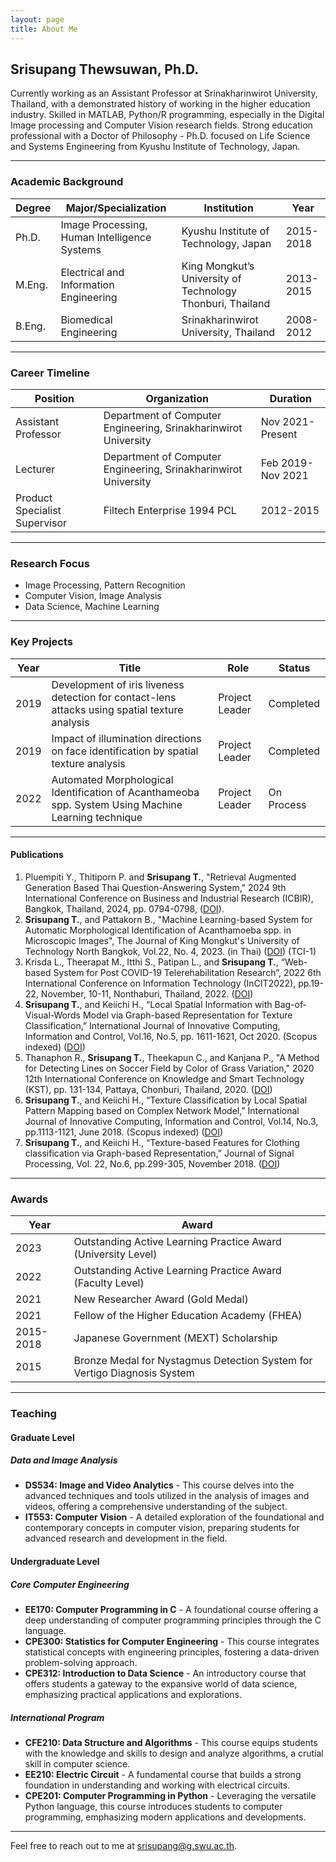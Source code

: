 ```yaml
---
layout: page
title: About Me
---
```

## Srisupang Thewsuwan, Ph.D.
<p class="message">
  Currently working as an Assistant Professor at Srinakharinwirot University, Thailand, with a demonstrated history of working in the higher education industry. Skilled in MATLAB, Python/R programming, especially in the Digital Image processing and Computer Vision research fields. Strong education professional with a Doctor of Philosophy - Ph.D. focused on Life Science and Systems Engineering from Kyushu Institute of Technology, Japan.
</p>

---

### Academic Background

| Degree   | Major/Specialization                         | Institution                                           | Year       |
|----------|----------------------------------------------|--------------------------------------------------------|------------|
| Ph.D.    | Image Processing, Human Intelligence Systems | Kyushu Institute of Technology, Japan                 | 2015-2018  |
| M.Eng.   | Electrical and Information Engineering       | King Mongkut’s University of Technology Thonburi, Thailand | 2013-2015  |
| B.Eng.   | Biomedical Engineering                       | Srinakharinwirot University, Thailand                 | 2008-2012  |

---

### Career Timeline

| Position                     | Organization                              | Duration        |
|------------------------------|-------------------------------------------|-----------------|
| Assistant Professor          | Department of Computer Engineering, Srinakharinwirot University | Nov 2021-Present |
| Lecturer                     | Department of Computer Engineering, Srinakharinwirot University | Feb 2019-Nov 2021 |
| Product Specialist Supervisor| Filtech Enterprise 1994 PCL               | 2012-2015       |

---

### Research Focus

- Image Processing, Pattern Recognition
- Computer Vision, Image Analysis
- Data Science, Machine Learning

---

### Key Projects

| Year  | Title                                                                 | Role          | Status    |
|-------|-----------------------------------------------------------------------|---------------|-----------|
| 2019  | Development of iris liveness detection for contact-lens attacks using spatial texture analysis | Project Leader | Completed |
| 2019  | Impact of illumination directions on face identification by spatial texture analysis | Project Leader | Completed |
| 2022  | Automated Morphological Identification of Acanthameoba spp. System Using Machine Learning technique | Project Leader | On Process |

---

#### Publications

1. Pluempiti Y., Thitiporn P. and **Srisupang T.**, "Retrieval Augmented Generation Based Thai Question-Answering System," 2024 9th International Conference on Business and Industrial Research (ICBIR), Bangkok, Thailand, 2024, pp. 0794-0798, ([DOI](https://doi.org/10.1109/ICBIR61386.2024.10875697)).
2. **Srisupang T.**, and Pattakorn B., "Machine Learning-based System for Automatic Morphological Identification of Acanthamoeba spp. in Microscopic Images", The Journal of King Mongkut's University of Technology North Bangkok, Vol.22, No. 4, 2023. (in Thai) ([DOI](http://dx.doi.org/10.14416/j.kmutnb.2022.09.014)) (TCI-1)
3. Krisda L., Theerapat M., Itthi S., Patipan L., and **Srisupang T.**, “Web-based System for Post COVID-19 Telerehabilitation Research”, 2022 6th International Conference on Information Technology (InCIT2022), pp.19-22, November, 10-11, Nonthaburi, Thailand, 2022. ([DOI](https://doi.org/10.1109/InCIT56086.2022.10067777))
4. **Srisupang T.**, and Keiichi H., “Local Spatial Information with Bag-of-Visual-Words Model via Graph-based Representation for Texture Classification,” International Journal of Innovative Computing, Information and Control, Vol.16, No.5, pp. 1611-1621, Oct 2020. (Scopus indexed) ([DOI](https://doi.org/10.24507/ijicic.16.05.1611))
5. Thanaphon R., **Srisupang T.**, Theekapun C., and Kanjana P., "A Method for Detecting Lines on Soccer Field by Color of Grass Variation," 2020 12th International Conference on Knowledge and Smart Technology (KST), pp. 131-134, Pattaya, Chonburi, Thailand, 2020. ([DOI](https://doi.org/10.1109/KST48564.2020.9059550))
6. **Srisupang T.**, and Keiichi H., “Texture Classification by Local Spatial Pattern Mapping based on Complex Network Model,” International Journal of Innovative Computing, Information and Control, Vol.14, No.3, pp.1113-1121, June 2018. (Scopus indexed) ([DOI](https://doi.org/10.24507/ijicic.14.03.1113))
7. **Srisupang T.**, and Keiichi H., “Texture-based Features for Clothing classification via Graph-based Representation,” Journal of Signal Processing, Vol. 22, No.6, pp.299-305, November 2018. ([DOI](https://doi.org/10.2299/jsp.22.299))


---

### Awards

| Year  | Award                                                                 |
|-------|-----------------------------------------------------------------------|
| 2023  | Outstanding Active Learning Practice Award (University Level)           |
| 2022  | Outstanding Active Learning Practice Award (Faculty Level)              |
| 2021  | New Researcher Award (Gold Medal)                                     |
| 2021  | Fellow of the Higher Education Academy (FHEA)                         |
| 2015-2018 | Japanese Government (MEXT) Scholarship                             |
| 2015  | Bronze Medal for Nystagmus Detection System for Vertigo Diagnosis System |

---

### Teaching

#### **Graduate Level**

##### **Data and Image Analysis**

- **DS534: Image and Video Analytics** - This course delves into the advanced techniques and tools utilized in the analysis of images and videos, offering a comprehensive understanding of the subject.
- **IT553: Computer Vision** - A detailed exploration of the foundational and contemporary concepts in computer vision, preparing students for advanced research and development in the field.

#### **Undergraduate Level**

##### **Core Computer Engineering**

- **EE170: Computer Programming in C** - A foundational course offering a deep understanding of computer programming principles through the C language.
- **CPE300: Statistics for Computer Engineering** - This course integrates statistical concepts with engineering principles, fostering a data-driven problem-solving approach.
- **CPE312: Introduction to Data Science** - An introductory course that offers students a gateway to the expansive world of data science, emphasizing practical applications and explorations.

##### **International Program**

- **CFE210: Data Structure and Algorithms** - This course equips students with the knowledge and skills to design and analyze algorithms, a crutial skill in computer science.
- **EE210: Electric Circuit** - A fundamental course that builds a strong foundation in understanding and working with electrical circuits.
- **CPE201: Computer Programming in Python** - Leveraging the versatile Python language, this course introduces students to computer programming, emphasizing modern applications and developments.

---

Feel free to reach out to me at [srisupang@g.swu.ac.th](mailto:srisupang@g.swu.ac.th).
